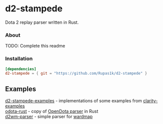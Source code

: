 # d2-stampede

Dota 2 replay parser written in Rust.

### About

TODO: Complete this readme

### Installation

```toml
[dependencies]
d2-stampede = { git = "https://github.com/Rupas1k/d2-stampede" }
```

## Examples

[d2-stampede-examples](https://github.com/Rupas1k/d2-stampede/tree/master/d2-stampede-examples) - implementations of
some examples
from [clarity-examples](https://github.com/skadistats/clarity-examples)\
[odota-rust](https://github.com/rupas1k/odota-rust) - copy of [OpenDota parser](https://github.com/odota/parser) in
Rust \
[d2wm-parser](https://github.com/rupas1k/d2wm-parser) - simple parser for [wardmap](https://rupas1k.github.io/wardmap/)